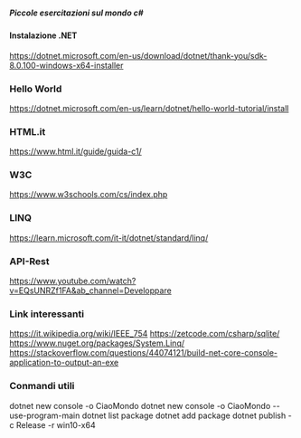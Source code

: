 ##### Piccole esercitazioni sul mondo c#

#### Instalazione .NET
https://dotnet.microsoft.com/en-us/download/dotnet/thank-you/sdk-8.0.100-windows-x64-installer

### Hello World
https://dotnet.microsoft.com/en-us/learn/dotnet/hello-world-tutorial/install

### HTML.it 
https://www.html.it/guide/guida-c1/ 

### W3C
https://www.w3schools.com/cs/index.php

### LINQ
https://learn.microsoft.com/it-it/dotnet/standard/linq/

### API-Rest
https://www.youtube.com/watch?v=EQsUNRZf1FA&ab_channel=Developpare

### Link interessanti
https://it.wikipedia.org/wiki/IEEE_754
https://zetcode.com/csharp/sqlite/
https://www.nuget.org/packages/System.Linq/
https://stackoverflow.com/questions/44074121/build-net-core-console-application-to-output-an-exe

### Conmandi utili
dotnet new console -o CiaoMondo
dotnet new console -o CiaoMondo --use-program-main
dotnet list package
dotnet add package <nome pacchetto>
dotnet publish -c Release -r win10-x64